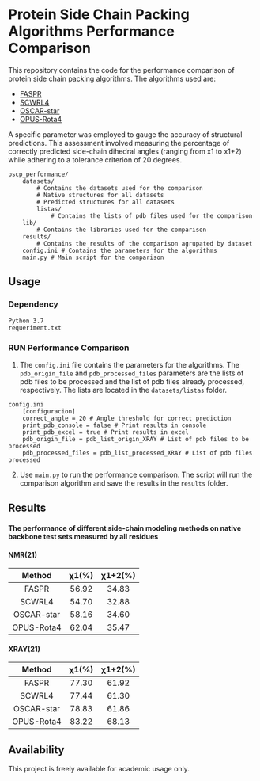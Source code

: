 # Protein Side Chain Packing Algorithms Performance Comparison
This repository contains the code for the performance comparison of protein side chain packing algorithms. The algorithms used are:
* [FASPR](https://zhanggroup.org/FASPR/)
* [SCWRL4](http://dunbrack.fccc.edu/scwrl4/license/index.html)
* [OSCAR-star](https://www.ncbi.nlm.nih.gov/pmc/articles/PMC3187653/)
* [OPUS-Rota4](https://github.com/thuxugang/opus_rota4)

A specific parameter was employed to gauge the accuracy of structural predictions. This assessment involved measuring the percentage of correctly predicted side-chain dihedral angles (ranging from x1 to x1+2) while adhering to a tolerance criterion of 20 degrees.
```
pscp_performance/
    datasets/
        # Contains the datasets used for the comparison
        # Native structures for all datasets
        # Predicted structures for all datasets
        listas/
            # Contains the lists of pdb files used for the comparison
    lib/
        # Contains the libraries used for the comparison
    results/
        # Contains the results of the comparison agrupated by dataset
    config.ini # Contains the parameters for the algorithms
    main.py # Main script for the comparison
```
## Usage

### Dependency
```
Python 3.7
requeriment.txt
```

### RUN Performance Comparison
1. The `config.ini` file contains the parameters for the algorithms. The `pdb_origin_file` and `pdb_processed_files` parameters are the lists of pdb files to be processed and the list of pdb files already processed, respectively. The lists are located in the `datasets/listas` folder.
```
config.ini
    [configuracion]
    correct_angle = 20 # Angle threshold for correct prediction
    print_pdb_console = false # Print results in console
    print_pdb_excel = true # Print results in excel
    pdb_origin_file = pdb_list_origin_XRAY # List of pdb files to be processed
    pdb_processed_files = pdb_list_processed_XRAY # List of pdb files processed
```
 
2. Use `main.py` to run the performance comparison. The script will run the comparison algorithm and save the results in the `results` folder. 

## Results
#### The performance of different side-chain modeling methods on native backbone test sets measured by all residues
#### NMR(21)
|   Method   | χ1(%)  | χ1+2(%)  |
|:----------:|:------:|:------:|
|   FASPR    | 	56.92 | 	34.83 |
|   SCWRL4   | 	54.70 | 	32.88 |
| OSCAR-star | 	58.16 | 	34.60 |
| OPUS-Rota4 | 	62.04 | 	35.47 |
#### XRAY(21)
|   Method   | χ1(%)  |  χ1+2(%) |
|:----------:|:------:|:------:|
|   FASPR    | 	77.30 | 	61.92 |
|   SCWRL4   | 	77.44 | 	61.30 |
| OSCAR-star | 	78.83 | 	61.86 |
| OPUS-Rota4 | 	83.22 | 	68.13 |



## Availability 
This project is freely available for academic usage only.
